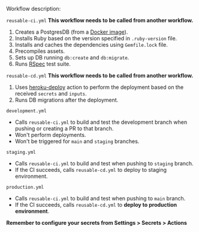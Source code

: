 Workflow description:

`reusable-ci.yml`
**This workflow needs to be called from another workflow.**

1. Creates a PostgresDB (from a [Docker image](https://hub.docker.com/_/postgres)).
2. Installs Ruby based on the version specified in `.ruby-version` file.
3. Installs and caches the dependencies using `Gemfile.lock` file.
4. Precompiles assets.
5. Sets up DB running `db:create` and `db:migrate`.
6. Runs [RSpec](https://github.com/rspec) test suite.

`reusable-cd.yml`
**This workflow needs to be called from another workflow.**

1. Uses [heroku-deploy](https://github.com/AkhileshNS/heroku-deploy) action to perform the deployment based on the received `secrets` and `inputs`.
2. Runs DB migrations after the deployment.


`development.yml`
- Calls `reusable-ci.yml` to build and test the development branch when pushing or creating a PR to that branch.
- Won't perform deployments.
- Won't be triggered for `main` and `staging` branches.

`staging.yml`
- Calls `reusable-ci.yml` to build and test when pushing to `staging` branch.
- If the CI succeeds, calls `reusable-cd.yml` to deploy to staging environment.

`production.yml`
- Calls `reusable-ci.yml` to build and test when pushing to `main` branch.
- If the CI succeeds, calls `reusable-cd.yml` to **deploy to production environment**.



**Remember to configure your secrets from Settings > Secrets > Actions**
